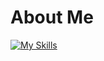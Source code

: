 # About Me
[![My Skills](https://skillicons.dev/icons?i=py,tensorflow,docker,discord,twitter,instagram,ps,pr,windows,apple)](https://skillicons.dev)
